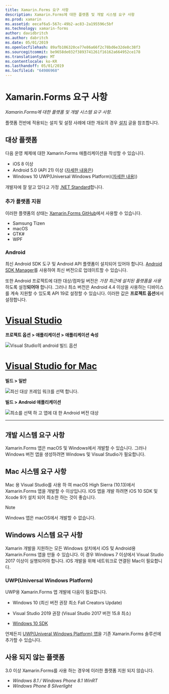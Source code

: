 ```yaml
---
title: Xamarin.Forms 요구 사항
description: Xamarin.Forms에 대한 플랫폼 및 개발 시스템 요구 사항
ms.prod: xamarin
ms.assetid: eecaf6a5-567c-49b2-ac83-2a195596c5bf
ms.technology: xamarin-forms
author: davidbritch
ms.author: dabritch
ms.date: 05/01/2019
ms.openlocfilehash: 89afb106320ce77e86a66f2c78bd6e32de8c38f3
ms.sourcegitcommit: be9658de032f3893741261f16162a664952ce178
ms.translationtype: MT
ms.contentlocale: ko-KR
ms.lasthandoff: 05/01/2019
ms.locfileid: "64986968"
---
```

# <a name="xamarinforms-requirements"></a>Xamarin.Forms 요구 사항

_Xamarin.Forms에 대한 플랫폼 및 개발 시스템 요구 사항._

플랫폼 전반에 적용되는 설치 및 설정 사례에 대한 개요의 경우 [설치](installation/index.md) 글을 참조합니다.

## <a name="target-platforms"></a>대상 플랫폼

다음 운영 체제에 대한 Xamarin.Forms 애플리케이션을 작성할 수 있습니다.

- iOS 8 이상
- Android 5.0 (API 21) 이상 ([자세한 내용은](#android))
- Windows 10 UWP(Universal Windows Platform)([자세한 내용)](#windows10))

개발자에 잘 알고 있다고 가정 [.NET Standard](~/cross-platform/app-fundamentals/net-standard.md)합니다.

### <a name="additional-platform-support"></a>추가 플랫폼 지원

이러한 플랫폼의 상태는 [Xamarin.Forms GitHub](https://github.com/xamarin/Xamarin.Forms/wiki/Platform-Support)에서 사용할 수 있습니다.

- Samsung Tizen
- macOS
- GTK#
- WPF

### <a name="android"></a>Android

최신 Android SDK 도구 및 Android API 플랫폼이 설치되어 있어야 합니다. [Android SDK Manager](~/android/get-started/installation/android-sdk.md)를 사용하여 최신 버전으로 업데이트할 수 있습니다.

또한 Android 프로젝트에 대한 대상/컴파일 버전은 *가장 최근에 설치된 플랫폼을 사용*하도록 설정**되어야** 합니다. 그러나 최소 버전은 Android 4.4 이상을 사용하는 디바이스를 계속 지원할 수 있도록 API 19로 설정할 수 있습니다. 이러한 값은 **프로젝트 옵션**에서 설정합니다.

# <a name="visual-studiotabwindows"></a>[Visual Studio](#tab/windows)

**프로젝트 옵션 &gt; 애플리케이션 &gt; 애플리케이션 속성**

![Visual Studio의 android 빌드 옵션](requirements-images/options-android-vs-sml.png)

# <a name="visual-studio-for-mactabmacos"></a>[Visual Studio for Mac](#tab/macos)

**빌드 > 일반**

![최신 대상 프레임 워크를 선택 합니다.](requirements-images/options-general-sml.png)

**빌드 &gt; Android 애플리케이션**

![최소를 선택 하 고 앱에 대 한 Android 버전 대상](requirements-images/options-android-sml.png)

-----

## <a name="development-system-requirements"></a>개발 시스템 요구 사항

Xamarin.Forms 앱은 macOS 및 Windows에서 개발할 수 있습니다. 그러나 Windows 버전 앱을 생성하려면 Windows 및 Visual Studio가 필요합니다.

## <a name="mac-system-requirements"></a>Mac 시스템 요구 사항

Mac 용 Visual Studio를 사용 하 여 macOS High Sierra (10.13)에서 Xamarin.Forms 앱을 개발할 수 이상입니다. IOS 앱을 개발 하려면 iOS 10 SDK 및 Xcode 9가 설치 되어 최소한 하는 것이 좋습니다.

> [!NOTE]
>  Windows 앱은 macOS에서 개발할 수 없습니다.

## <a name="windows-system-requirements"></a>Windows 시스템 요구 사항

Xamarin 개발을 지원하는 모든 Windows 설치에서 iOS 및 Android용 Xamarin.Forms 앱을 만들 수 있습니다. 이 경우 Windows 7 이상에서 Visual Studio 2017 이상이 실행되어야 합니다. iOS 개발을 위해 네트워크로 연결된 Mac이 필요합니다.

<a name="windows10" />

### <a name="universal-windows-platform-uwp"></a>UWP(Universal Windows Platform)

UWP용 Xamarin.Forms 앱 개발에 다음이 필요합니다.

- Windows 10 (최신 버전 권장 최소 Fall Creators Update)

- Visual Studio 2019 권장 (Visual Studio 2017 버전 15.8 최소)

- [Windows 10 SDK](https://dev.windows.com/downloads/windows-10-sdk)

언제든지 [UWP(Univeral Windows Platform) 앱](~/xamarin-forms/platform/windows/installation/index.md)을 기존 Xamarin.Forms 솔루션에 추가할 수 있습니다.

## <a name="deprecated-platforms"></a>사용 되지 않는 플랫폼

3\.0 이상 Xamarin.Forms를 사용 하는 경우에 이러한 플랫폼 지원 되지 않습니다.

- *Windows 8.1 / Windows Phone 8.1 WinRT*
- *Windows Phone 8 Silverlight*